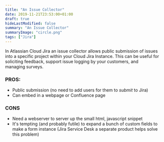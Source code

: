 ```yaml
---
title: "An Issue Collector"
date: 2019-11-21T23:53:00+01:00
draft: true
hideLastModified: false
summary: "An Issue Collector"
summaryImage: "circle.png"
tags: ["Jira"]
---
```



In Atlassian Cloud Jira an issue collector allows public submission of issues into a specific project within your Cloud Jira Instance. This can be useful for soliciting feedback, support issue logging by your customers, and managing surveys. 

### PROS:
  - Public submission (no need to add users for them to _submit_ to Jira)
  - Can embed in a webpage or Confluence page
  
### CONS
  - Need a webserver to server up the small html, javascript snippet
  - It's tempting (and probably futile) to expand a bunch of custom fields to make a form instance (Jira Service Desk a   separate product helps solve this problem)










